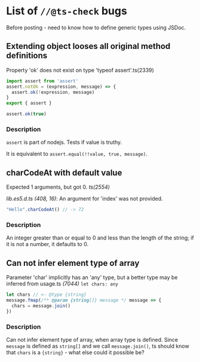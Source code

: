 # List of `//@ts-check` bugs

Before posting - need to know how to define generic types using JSDoc.

## Extending object looses all original method definitions
Property 'ok' does not exist on type 'typeof assert'.ts(2339)

```js
import assert from 'assert'
assert.notOk = (expression, message) => {
  assert.ok(!expression, message)
}
export { assert }
```

```js
assert.ok(true)
```

### Description
`assert` is part of nodejs. Tests if value is truthy.

It is equivalent to `assert.equal(!!value, true, message)`.


## charCodeAt with default value
Expected 1 arguments, but got 0. _ts(2554)_

_lib.es5.d.ts (408, 16)_: An argument for 'index' was not provided.

```js
"Hello".charCodeAt() // -> 72
```

### Description
An integer greater than or equal to 0 and less than the length of the string; if it is not a number, it defaults to 0.



## Can not infer element type of array
Parameter 'char' implicitly has an 'any' type, but a better type may be inferred from usage.ts _(7044)_
`let chars: any`

```js
let chars // <- @type {string}
message.fmap(/** @param {string[]} message */ message => {
  chars = message.join()
})
```

### Description
Can not infer element type of array, when array type is defined.
Since `message` is defined as `string[]` and we call `message.join()`,
ts should know that `chars` is a `{string}` - what else could it
possible be?
